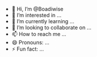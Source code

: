 - 👋 Hi, I’m @Boadiwise
- 👀 I’m interested in ...
- 🌱 I’m currently learning ...
- 💞️ I’m looking to collaborate on ...
- 📫 How to reach me ...
- 😄 Pronouns: ...
- ⚡ Fun fact: ...

<!---
Boadiwise/Boadiwise is a ✨ special ✨ repository because its `README.md` (this file) appears on your GitHub profile.
You can click the Preview link to take a look at your changes.
--->
